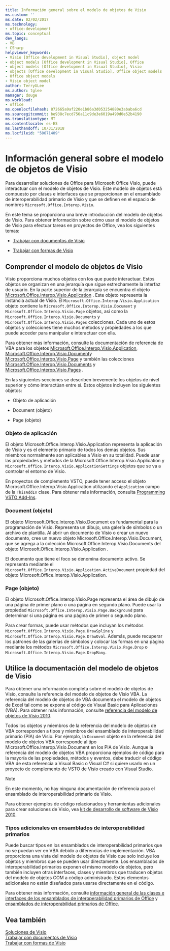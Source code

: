```yaml
---
title: Información general sobre el modelo de objetos de Visio
ms.custom: ''
ms.date: 02/02/2017
ms.technology:
- office-development
ms.topic: conceptual
dev_langs:
- VB
- CSharp
helpviewer_keywords:
- Visio [Office development in Visual Studio], object model
- object models [Office development in Visual Studio], Office
- object models [Office development in Visual Studio], Visio
- objects [Office development in Visual Studio], Office object models
- Office object models
- Visio object model
author: TerryGLee
ms.author: tglee
manager: douge
ms.workload:
- office
ms.openlocfilehash: 872665a9af220e1b86a3d053254880e3ababa6cd
ms.sourcegitcommit: be938c7ecd756a11c9de3e6019a490d0e52b4190
ms.translationtype: MT
ms.contentlocale: es-ES
ms.lasthandoff: 10/31/2018
ms.locfileid: "50671409"
---
```

# <a name="visio-object-model-overview"></a>Información general sobre el modelo de objetos de Visio
  Para desarrollar soluciones de Office para Microsoft Office Visio, puede interactuar con el modelo de objetos de Visio. Este modelo de objetos está compuesto por clases e interfaces que se proporcionan en el ensamblado de interoperabilidad primario de Visio y que se definen en el espacio de nombres `Microsoft.Office.Interop.Visio`.  
  
 En este tema se proporciona una breve introducción del modelo de objetos de Visio. Para obtener información sobre cómo usar el modelo de objetos de Visio para efectuar tareas en proyectos de Office, vea los siguientes temas:  
  
-   [Trabajar con documentos de Visio](../vsto/working-with-visio-documents.md)  
  
-   [Trabajar con formas de Visio](../vsto/working-with-visio-shapes.md)  
  
## <a name="understand-the-visio-object-model"></a>Comprender el modelo de objetos de Visio  
 Visio proporciona muchos objetos con los que puede interactuar. Estos objetos se organizan en una jerarquía que sigue estrechamente la interfaz de usuario. En la parte superior de la jerarquía se encuentra el objeto [Microsoft.Office.Interop.Visio.Application](/office/vba/api/Visio.Application) . Este objeto representa la instancia actual de Visio. El `Microsoft.Office.Interop.Visio.Application` objeto contiene la `Microsoft.Office.Interop.Visio.Document` y `Microsoft.Office.Interop.Visio.Page` objetos, así como la `Microsoft.Office.Interop.Visio.Documents` y `Microsoft.Office.Interop.Visio.Pages` colecciones. Cada uno de estos objetos y colecciones tiene muchos métodos y propiedades a los que puede acceder para manipular e interactuar con ella.  
  
 Para obtener más información, consulte la documentación de referencia de VBA para los objetos [Microsoft.Office.Interop.Visio.Application](/office/vba/api/Visio.Application), [Microsoft.Office.Interop.Visio.Document](/office/vba/api/Visio.Document)y [Microsoft.Office.Interop.Visio.Page](/office/vba/api/Visio.Page) y también las colecciones [Microsoft.Office.Interop.Visio.Documents](/office/vba/api/Visio.Documents) y [Microsoft.Office.Interop.Visio.Pages](/office/vba/api/Visio.Pages) .  
  
 En las siguientes secciones se describen brevemente los objetos de nivel superior y cómo interactúan entre sí. Estos objetos incluyen los siguientes objetos:  
  
-   Objeto de aplicación  
  
-   Document (objeto)  
  
-   Page (objeto)  
  
### <a name="application-object"></a>Objeto de aplicación  
 El objeto Microsoft.Office.Interop.Visio.Application representa la aplicación de Visio y es el elemento primario de todos los demás objetos. Sus miembros normalmente son aplicables a Visio en su totalidad. Puede usar las propiedades y métodos de la Microsoft.Office.Interop.Visio.Application y `Microsoft.Office.Interop.Visio.ApplicationSettings` objetos que se va a controlar el entorno de Visio.  
  
 En proyectos de complemento VSTO, puede tener acceso el objeto Microsoft.Office.Interop.Visio.Application utilizando el `Application` campo de la `ThisAddIn` clase. Para obtener más información, consulta [Programming VSTO Add-Ins](../vsto/programming-vsto-add-ins.md).  
  
### <a name="document-object"></a>Document (objeto)  
 El objeto Microsoft.Office.Interop.Visio.Document es fundamental para la programación de Visio. Representa un dibujo, una galería de símbolos o un archivo de plantilla. Al abrir un documento de Visio o crear un nuevo documento, cree un nuevo objeto Microsoft.Office.Interop.Visio.Document, que se agrega a la colección Microsoft.Office.Interop.Visio.Documents del objeto Microsoft.Office.Interop.Visio.Application .  
  
 El documento que tiene el foco se denomina documento activo. Se representa mediante el `Microsoft.Office.Interop.Visio.Application.ActiveDocument` propiedad del objeto Microsoft.Office.Interop.Visio.Application.  
  
### <a name="page-object"></a>Page (objeto)  
 El objeto Microsoft.Office.Interop.Visio.Page representa el área de dibujo de una página de primer plano o una página en segundo plano. Puede usar la propiedad `Microsoft.Office.Interop.Visio.Page.Background` para determinar si una página es una página de primer o segundo plano.  
  
 Para crear formas, puede usar métodos que incluyan los métodos `Microsoft.Office.Interop.Visio.Page.DrawSpline` y `Microsoft.Office.Interop.Visio.Page.DrawOval`. Además, puede recuperar los patrones de las galerías de símbolos y colocar las formas en una página mediante los métodos `Microsoft.Office.Interop.Visio.Page.Drop` o `Microsoft.Office.Interop.Visio.Page.DropMany`.  
  
## <a name="use-the-visio-object-model-documentation"></a>Utilice la documentación del modelo de objetos de Visio  
 Para obtener una información completa sobre el modelo de objetos de Visio, consulte la referencia del modelo de objetos de Visio VBA. La referencia del modelo de objetos de VBA documenta el modelo de objetos de Excel tal como se expone al código de Visual Basic para Aplicaciones (VBA). Para obtener más información, consulte [referencia del modelo de objetos de Visio 2010](http://go.microsoft.com/fwlink/?LinkId=199775).  
  
 Todos los objetos y miembros de la referencia del modelo de objetos de VBA corresponden a tipos y miembros del ensamblado de interoperabilidad primario (PIA) de Visio. Por ejemplo, la `Document` objeto en la referencia del modelo de objetos VBA corresponde al tipo Microsoft.Office.Interop.Visio.Document en los PIA de Visio. Aunque la referencia del modelo de objetos VBA proporciona ejemplos de código para la mayoría de las propiedades, métodos y eventos, debe traducir el código VBA de esta referencia a Visual Basic o Visual C# si quiere usarlo en un proyecto de complemento de VSTO de Visio creado con Visual Studio.  
  
> [!NOTE]  
>  En este momento, no hay ninguna documentación de referencia para el ensamblado de interoperabilidad primario de Visio.  
  
 Para obtener ejemplos de código relacionados y herramientas adicionales para crear soluciones de Visio, vea [kit de desarrollo de software de Visio 2010](http://go.microsoft.com/fwlink/?LinkId=196501).  
  
### <a name="additional-types-in-primary-interop-assemblies"></a>Tipos adicionales en ensamblados de interoperabilidad primarios  
 Puede buscar tipos en los ensamblados de interoperabilidad primarios que no se puedan ver en VBA debido a diferencias de implementación. VBA proporciona una vista del modelo de objetos de Visio que solo incluye los objetos y miembros que se pueden usar directamente. Los ensamblados de interoperabilidad primarios exponen el mismo modelo de objetos, pero también incluyen otras interfaces, clases y miembros que traducen objetos del modelo de objetos COM a código administrado. Estos elementos adicionales no están diseñados para usarse directamente en el código.  
  
 Para obtener más información, consulte [información general de las clases e interfaces de los ensamblados de interoperabilidad primarios de Office](http://go.microsoft.com/fwlink/?LinkId=189592) y [ensamblados de interoperabilidad primarios de Office](../vsto/office-primary-interop-assemblies.md).  
  
## <a name="see-also"></a>Vea también  
 [Soluciones de Visio](../vsto/visio-solutions.md)   
 [Trabajar con documentos de Visio](../vsto/working-with-visio-documents.md)   
 [Trabajar con formas de Visio](../vsto/working-with-visio-shapes.md)  
  
  